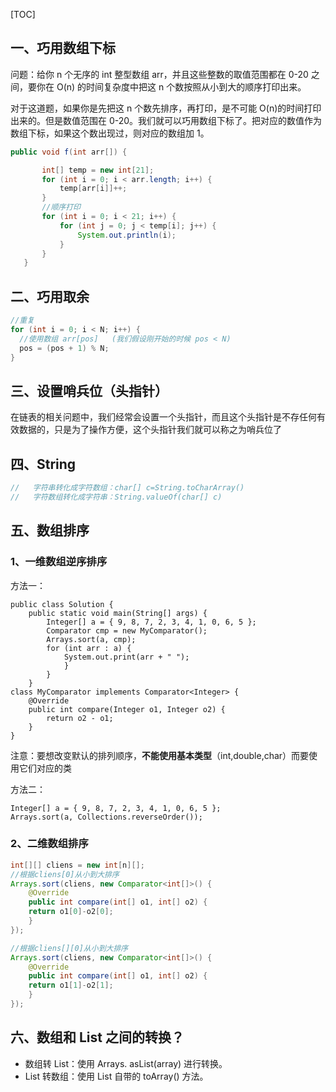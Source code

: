 [TOC]

## 一、巧用数组下标

问题：给你 n 个无序的 int 整型数组 arr，并且这些整数的取值范围都在 0-20 之间，要你在 O(n) 的时间复杂度中把这 n 个数按照从小到大的顺序打印出来。

对于这道题，如果你是先把这 n 个数先排序，再打印，是不可能 O(n)的时间打印出来的。但是数值范围在 0-20。我们就可以巧用数组下标了。把对应的数值作为数组下标，如果这个数出现过，则对应的数组加 1。

```java
public void f(int arr[]) {

       int[] temp = new int[21];
       for (int i = 0; i < arr.length; i++) {
           temp[arr[i]]++;
       }
       //顺序打印
       for (int i = 0; i < 21; i++) {
           for (int j = 0; j < temp[i]; j++) {
               System.out.println(i);
           }
       }
   }
```



## 二、巧用取余

```java
//重复
for (int i = 0; i < N; i++) {
  //使用数组 arr[pos]   (我们假设刚开始的时候 pos < N)
  pos = (pos + 1) % N;
}
```



## 三、设置哨兵位（头指针）

在链表的相关问题中，我们经常会设置一个头指针，而且这个头指针是不存任何有效数据的，只是为了操作方便，这个头指针我们就可以称之为哨兵位了



## 四、String

```Java
//   字符串转化成字符数组：char[] c=String.toCharArray()
//   字符数组转化成字符串：String.valueOf(char[] c)  
```



## 五、数组排序

### 1、一维数组逆序排序

方法一：

```
public class Solution {
    public static void main(String[] args) {
        Integer[] a = { 9, 8, 7, 2, 3, 4, 1, 0, 6, 5 };
        Comparator cmp = new MyComparator();
        Arrays.sort(a, cmp);
        for (int arr : a) {
            System.out.print(arr + " ");
            }
        }
    }
class MyComparator implements Comparator<Integer> {
    @Override
    public int compare(Integer o1, Integer o2) {
        return o2 - o1;
    }
}
```

注意：要想改变默认的排列顺序，**不能使用基本类型**（int,double,char）而要使用它们对应的类



方法二：

```
Integer[] a = { 9, 8, 7, 2, 3, 4, 1, 0, 6, 5 };
Arrays.sort(a, Collections.reverseOrder());
```



### 2、二维数组排序

```java
int[][] cliens = new int[n][];
//根据cliens[0]从小到大排序
Arrays.sort(cliens, new Comparator<int[]>() {
    @Override
    public int compare(int[] o1, int[] o2) {
    return o1[0]-o2[0];
    }
});

//根据cliens[][0]从小到大排序
Arrays.sort(cliens, new Comparator<int[]>() {
    @Override
    public int compare(int[] o1, int[] o2) {
    return o1[1]-o2[1];
    }
});
```



## 六、数组和 List 之间的转换？

- 数组转 List：使用 Arrays. asList(array) 进行转换。
- List 转数组：使用 List 自带的 toArray() 方法。